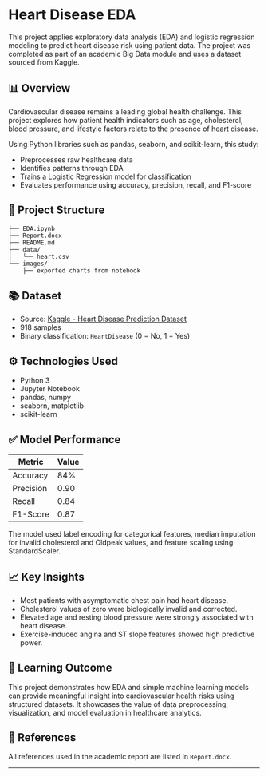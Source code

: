 # Heart Disease EDA

This project applies exploratory data analysis (EDA) and logistic regression modeling to predict heart disease risk using patient data. The project was completed as part of an academic Big Data module and uses a dataset sourced from Kaggle.

## 📊 Overview

Cardiovascular disease remains a leading global health challenge. This project explores how patient health indicators such as age, cholesterol, blood pressure, and lifestyle factors relate to the presence of heart disease.

Using Python libraries such as pandas, seaborn, and scikit-learn, this study:
- Preprocesses raw healthcare data
- Identifies patterns through EDA
- Trains a Logistic Regression model for classification
- Evaluates performance using accuracy, precision, recall, and F1-score

## 📁 Project Structure

```heart-disease-eda/
├── EDA.ipynb
├── Report.docx
├── README.md
├── data/
│   └── heart.csv
└── images/
    ├── exported charts from notebook
```

## 📚 Dataset

- Source: [Kaggle - Heart Disease Prediction Dataset](https://www.kaggle.com/datasets/fedesoriano/heart-failure-prediction)
- 918 samples
- Binary classification: `HeartDisease` (0 = No, 1 = Yes)

## ⚙️ Technologies Used

- Python 3
- Jupyter Notebook
- pandas, numpy
- seaborn, matplotlib
- scikit-learn

## ✅ Model Performance

| Metric     | Value  |
|------------|--------|
| Accuracy   | 84%    |
| Precision  | 0.90   |
| Recall     | 0.84   |
| F1-Score   | 0.87   |

The model used label encoding for categorical features, median imputation for invalid cholesterol and Oldpeak values, and feature scaling using StandardScaler.

## 📈 Key Insights

- Most patients with asymptomatic chest pain had heart disease.
- Cholesterol values of zero were biologically invalid and corrected.
- Elevated age and resting blood pressure were strongly associated with heart disease.
- Exercise-induced angina and ST slope features showed high predictive power.

## 🧠 Learning Outcome

This project demonstrates how EDA and simple machine learning models can provide meaningful insight into cardiovascular health risks using structured datasets. It showcases the value of data preprocessing, visualization, and model evaluation in healthcare analytics.

## 📜 References

All references used in the academic report are listed in `Report.docx`.

---
